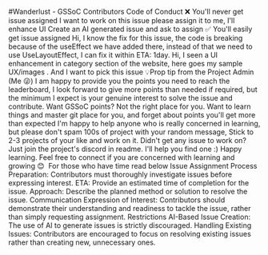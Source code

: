 #Wanderlust - GSSoC Contributors Code of Conduct
❌ You'll never get issue assigned
I want to work on this issue please assign it to me, I'll enhance UI
Create an AI generated issue and ask to assign
✅ You'll easily get issue assigned
Hi, I know the fix for this issue, the code is breaking because of the useEffect we have added there, instead of that we need to use UseLayoutEffect, I can fix it within ETA: 1day.
Hi, I seen a UI enhancement in category section of the website, here goes my sample UX/images <link>. And I want to pick this issue
💡Prop tip from the Project Admin (Me 😜)
I am happy to provide you the points you need to reach the leaderboard, I look forward to give more points than needed if required, but the minimum I expect is your genuine interest to solve the issue and contribute.
Want GSSoC points? Not the right place for you. Want to learn things and master git place for you, and forget about points you'll get more than expected
I'm happy to help anyone who is really concerned in learning, but please don't spam 100s of project with your random message, Stick to 2-3 projects of your like and work on it.
Didn't get any issue to work on? Just join the project's discord in readme. I'll help you find one :)
Happy learning. Feel free to connect if you are concerned with learning and growing 😊
﻿
For those who have time read below
Issue Assignment Process
Preparation: Contributors must thoroughly investigate issues before expressing interest.
ETA: Provide an estimated time of completion for the issue.
Approach: Describe the planned method or solution to resolve the issue.
Communication
Expression of Interest: Contributors should demonstrate their understanding and readiness to tackle the issue, rather than simply requesting assignment.
Restrictions
AI-Based Issue Creation: The use of AI to generate issues is strictly discouraged.
Handling Existing Issues: Contributors are encouraged to focus on resolving existing issues rather than creating new, unnecessary ones.
﻿
